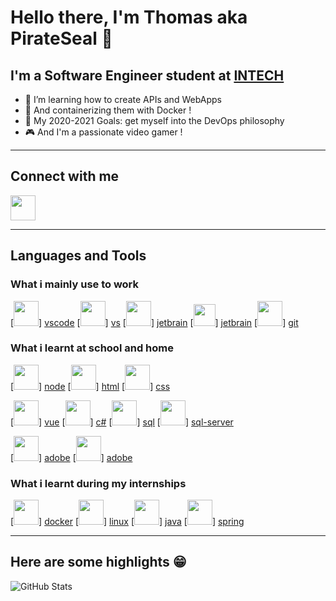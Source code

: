 # Hello there, I'm Thomas aka PirateSeal 👋

## I'm a Software Engineer student at [INTECH][intech]

- 🌱 I’m learning how to create APIs and WebApps
- 🐋 And containerizing them with Docker !
- 🥅 My 2020-2021 Goals: get myself into the DevOps philosophy
- 🎮 And I'm a passionate video gamer !

---

## Connect with me

[<img src="https://img.icons8.com/color/48/000000/linkedin.png" width="40px"/>][linkedin]

---

## Languages and Tools

### What i mainly use to work

[<img src="https://img.icons8.com/fluent/48/000000/visual-studio-code-2019.png" width="40px"/>] [vscode]
[<img src="https://img.icons8.com/fluent/48/000000/visual-studio-2019.png" width="40px"/>] [vs]
[<img src="https://img.icons8.com/color/48/000000/intellij-idea.png" width="40px"/>] [jetbrain]
[<img src="https://seeklogo.com/images/W/webstorm-logo-691E749F21-seeklogo.com.png" width="35px"/>] [jetbrain]
[<img src="https://img.icons8.com/color/480/000000/git.png" width="40px"/>] [git]

### What i learnt at school and home

[<img src="https://img.icons8.com/color/64/000000/javascript.png" width="40px"/>] [node]
[<img src="https://img.icons8.com/color/480/000000/html-5.png" width="40px"/>] [html]
[<img src="https://img.icons8.com/color/48/000000/css3.png" width="40px"/>] [css]

[<img src="https://img.icons8.com/color/48/000000/vue-js.png" width="40px"/>] [vue]
[<img src="https://img.icons8.com/color/500/000000/c-sharp-logo.png" width="40px"/>] [c#]
[<img src="https://img.icons8.com/fluent/96/000000/database.png" width="40px"/>] [sql]
[<img src="https://img.icons8.com/color/480/000000/microsoft-sql-server.png" width="40px"/>] [sql-server]

[<img src="https://img.icons8.com/color/48/000000/adobe-photoshop.png" width="40px"/>] [adobe]
[<img src="https://img.icons8.com/color/48/000000/adobe-illustrator.png" width="40px"/>] [adobe]

### What i learnt during my internships

[<img src="https://img.icons8.com/color/480/000000/docker.png" width="40px"/>] [docker]
[<img src="https://img.icons8.com/fluent/48/000000/console.png" width="40px"/>] [linux]
[<img src="https://img.icons8.com/color/480/000000/java-coffee-cup-logo.png" width="40px"/>] [java]
[<img src="https://img.icons8.com/color/48/000000/spring-logo.png" width="40px"/>] [spring]

---

## Here are some highlights 😁

![GitHub Stats](https://github-readme-stats.vercel.app/api?username=PirateSeal&show_icons=true&hide_border=true "PirateSeal's Github Stats")

[intech]: https://www.intechinfo.fr
[linkedin]: https://linkedin.com/in/codeSTACKr

[vscode]: https://code.visualstudio.com
[vs]: https://visualstudio.microsoft.com
[jetbrain]: https://www.jetbrains.com
[git]: https://git-scm.com
[node]: https://nodejs.org/en/
[html]: https://en.wikipedia.org/wiki/HTML
[css]: https://en.wikipedia.org/wiki/Cascading_Style_Sheets
[vue]: https://vuejs.org
[c#]: https://dotnet.microsoft.com/apps/aspnet
[sql]: https://en.wikipedia.org/wiki/SQL
[sql-server]: https://www.microsoft.com/en-us/sql-server/sql-server-downloads
[adobe]: https://www.adobe.com
[docker]: https://www.docker.com
[linux]: https://www.linux.org
[java]: https://www.java.com
[spring]: https://spring.io